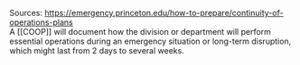 Sources:
https://emergency.princeton.edu/how-to-prepare/continuity-of-operations-plans
\
A [[COOP]] will document how the division or department will perform essential operations during an emergency situation or long-term disruption, which might last from 2 days to several weeks.

